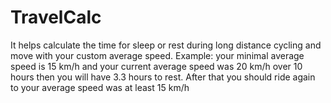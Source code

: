 # TravelCalc

It helps calculate the time for sleep or rest during long distance cycling and move with your custom average speed.
Example: your minimal average speed is 15 km/h and your current average speed was 20 km/h over 10 hours then you will have 3.3 hours to rest. After that you should ride again to your average speed was at least 15 km/h
